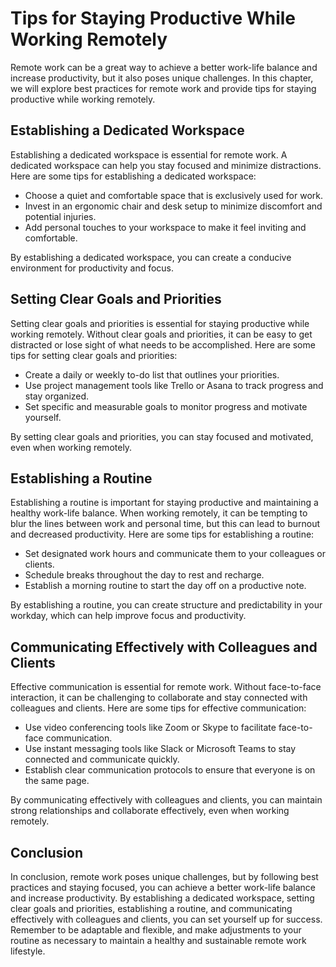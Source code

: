 # Tips for Staying Productive While Working Remotely

Remote work can be a great way to achieve a better work-life balance and increase productivity, but it also poses unique challenges. In this chapter, we will explore best practices for remote work and provide tips for staying productive while working remotely.

Establishing a Dedicated Workspace
----------------------------------

Establishing a dedicated workspace is essential for remote work. A dedicated workspace can help you stay focused and minimize distractions. Here are some tips for establishing a dedicated workspace:

* Choose a quiet and comfortable space that is exclusively used for work.
* Invest in an ergonomic chair and desk setup to minimize discomfort and potential injuries.
* Add personal touches to your workspace to make it feel inviting and comfortable.

By establishing a dedicated workspace, you can create a conducive environment for productivity and focus.

Setting Clear Goals and Priorities
----------------------------------

Setting clear goals and priorities is essential for staying productive while working remotely. Without clear goals and priorities, it can be easy to get distracted or lose sight of what needs to be accomplished. Here are some tips for setting clear goals and priorities:

* Create a daily or weekly to-do list that outlines your priorities.
* Use project management tools like Trello or Asana to track progress and stay organized.
* Set specific and measurable goals to monitor progress and motivate yourself.

By setting clear goals and priorities, you can stay focused and motivated, even when working remotely.

Establishing a Routine
----------------------

Establishing a routine is important for staying productive and maintaining a healthy work-life balance. When working remotely, it can be tempting to blur the lines between work and personal time, but this can lead to burnout and decreased productivity. Here are some tips for establishing a routine:

* Set designated work hours and communicate them to your colleagues or clients.
* Schedule breaks throughout the day to rest and recharge.
* Establish a morning routine to start the day off on a productive note.

By establishing a routine, you can create structure and predictability in your workday, which can help improve focus and productivity.

Communicating Effectively with Colleagues and Clients
-----------------------------------------------------

Effective communication is essential for remote work. Without face-to-face interaction, it can be challenging to collaborate and stay connected with colleagues and clients. Here are some tips for effective communication:

* Use video conferencing tools like Zoom or Skype to facilitate face-to-face communication.
* Use instant messaging tools like Slack or Microsoft Teams to stay connected and communicate quickly.
* Establish clear communication protocols to ensure that everyone is on the same page.

By communicating effectively with colleagues and clients, you can maintain strong relationships and collaborate effectively, even when working remotely.

Conclusion
----------

In conclusion, remote work poses unique challenges, but by following best practices and staying focused, you can achieve a better work-life balance and increase productivity. By establishing a dedicated workspace, setting clear goals and priorities, establishing a routine, and communicating effectively with colleagues and clients, you can set yourself up for success. Remember to be adaptable and flexible, and make adjustments to your routine as necessary to maintain a healthy and sustainable remote work lifestyle.
